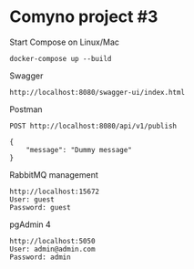 # Comyno project #3

Start Compose on Linux/Mac
```
docker-compose up --build
```
Swagger
```
http://localhost:8080/swagger-ui/index.html
```
Postman
```
POST http://localhost:8080/api/v1/publish

{
    "message": "Dummy message"
}
```
RabbitMQ management
```
http://localhost:15672
User: guest
Password: guest
```
pgAdmin 4
```
http://localhost:5050
User: admin@admin.com
Password: admin
```
